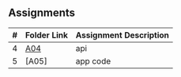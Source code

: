 ##  Assignments

|   #   | Folder Link | Assignment Description |
| :---: | ----------- | ---------------------- |
|   4   | [A04](A04/)  | api    |
|   5   | [A05]        | app code    |
